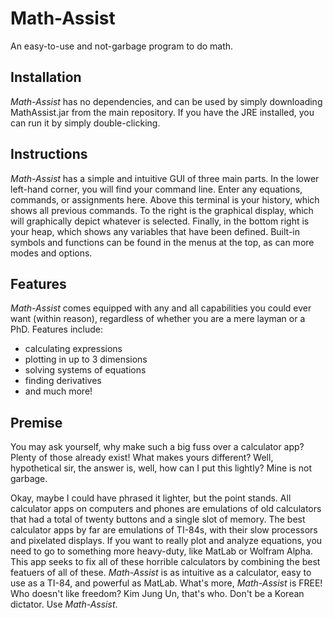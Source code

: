 # Math-Assist
An easy-to-use and not-garbage program to do math.

## Installation
_Math-Assist_ has no dependencies, and can be used by simply downloading MathAssist.jar from the main repository. If you have the JRE installed, you can run it by simply double-clicking.

## Instructions
_Math-Assist_ has a simple and intuitive GUI of three main parts. In the lower left-hand corner, you will find your command line. Enter any equations, commands, or assignments here. Above this terminal is your history, which shows all previous commands. To the right is the graphical display, which will graphically depict whatever is selected. Finally, in the bottom right is your heap, which shows any variables that have been defined. Built-in symbols and functions can be found in the menus at the top, as can more modes and options.

## Features
_Math-Assist_ comes equipped with any and all capabilities you could ever want (within reason), regardless of whether you are a mere layman or a PhD. Features include:
  - calculating expressions
  - plotting in up to 3 dimensions
  - solving systems of equations
  - finding derivatives
  - and much more!

## Premise
You may ask yourself, why make such a big fuss over a calculator app? Plenty of those already exist! What makes yours different?
Well, hypothetical sir, the answer is, well, how can I put this lightly? Mine is not garbage.

Okay, maybe I could have phrased it lighter, but the point stands. All calculator apps on computers and phones are emulations of old calculators that had a total of twenty buttons and a single slot of memory. The best calculator apps by far are emulations of TI-84s, with their slow processors and pixelated displays. If you want to really plot and analyze equations, you need to go to something more heavy-duty, like MatLab or Wolfram Alpha. This app seeks to fix all of these horrible calculators by combining the best featuers of all of these. _Math-Assist_ is as intuitive as a calculator, easy to use as a TI-84, and powerful as MatLab. What's more, _Math-Assist_ is FREE! Who doesn't like freedom? Kim Jung Un, that's who. Don't be a Korean dictator. Use _Math-Assist_.
